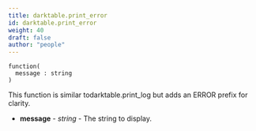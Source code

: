 ```yaml
---
title: darktable.print_error
id: darktable.print_error
weight: 40
draft: false
author: "people"
---
```


```
function(
  message : string
)
```

This function is similar todarktable.print_log but adds an ERROR prefix for clarity.

* **message** - _string_ - The string to display.
